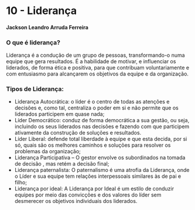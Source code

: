 # 10 - Liderança
#### Jackson Leandro Arruda Ferreira

### O que é liderança?
Liderança é a condução de um grupo de pessoas, transformando-o numa equipe que gera resultados. É a habilidade de motivar, e influenciar os liderados, de forma ética e positiva, para que contribuam voluntariamente e com entusiasmo para alcançarem os objetivos da equipe e da organização.

### Tipos de Liderança:

- Liderança Autocrática: o líder é o centro de todas as atenções e decisões e, como tal, centraliza o poder em si e não permite que os liderados participem em quase nada;
- Líder Democrático: conduz de forma democrática a sua gestão, ou seja, incluindo os seus liderados nas decisões e fazendo com que participem ativamente da construção de soluções e resultados.
- Líder Liberal: defende total liberdade à equipe e que esta decida, por si só, quais são os melhores caminhos e soluções para resolver os problemas da organização;
- Liderança Participativa – O gestor envolve os subordinados na tomada de decisão , mas retém a decisão final;
- Liderança paternalista: O paternalismo é uma atrofia da Liderança, onde o Líder e sua equipe tem relações interpessoais similares às de pai e filho;
- Liderança por ideal: A Liderança por Ideal é um estilo de conduzir equipes por meio das convicções e dos valores do líder sem desmerecer os objetivos individuais dos liderados.
